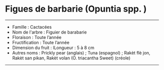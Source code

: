 # Figues de barbarie (Opuntia spp. )

---

- Famille : Cactacées
- Nom de l'arbre : Figuier de barabarie
- Floraison : Toute l’année
- Fructification : Toute l’année
- Dimension du fruit : lLongueur : 5 à 8 cm
- Autres noms : Prickly pear (anglais) ; Tuna (espagnol) ; Rakèt flè jon, Rakèt san pikan, Rakèt volan (O. triacantha Sweet) (créole)

---
